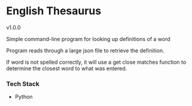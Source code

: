 # English Thesaurus

v1.0.0

Simple command-line program for looking up definitions of a word

Program reads through a large json file to retrieve the definition. 

If word is not spelled correctly, it will use a get close matches function to determine the closest word to what was entered.

### Tech Stack

* Python